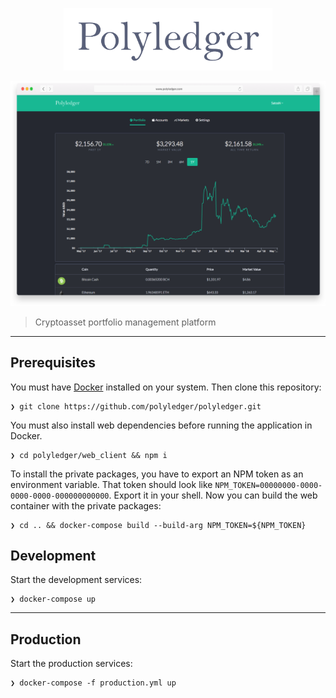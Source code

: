 <p align="center">
  <img src="/web_client/src/assets/logo.png?raw=true" height="100">
</p>

![Screenshot](/polyledger.png?raw=true)

> Cryptoasset portfolio management platform

---

## Prerequisites

You must have [Docker](https://www.docker.com/community-edition) installed on your system. Then clone this repository:

```
❯ git clone https://github.com/polyledger/polyledger.git
```

You must also install web dependencies before running the application in Docker.

```
❯ cd polyledger/web_client && npm i
```

To install the private packages, you have to export an NPM token as an environment variable. That token should look like `NPM_TOKEN=00000000-0000-0000-0000-000000000000`. Export it in your shell. Now you can build the web container with the private packages:

```
❯ cd .. && docker-compose build --build-arg NPM_TOKEN=${NPM_TOKEN}
```

## Development

Start the development services:

```
❯ docker-compose up
```

---

## Production

Start the production services:

```
❯ docker-compose -f production.yml up
```
